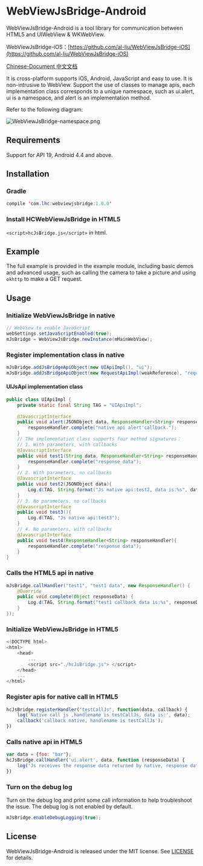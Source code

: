 # WebViewJsBridge-Android

WebViewJsBridge-Android is a tool library for communication between HTML5 and UIWebView & WKWebView.

WebViewJsBridge-iOS：[https://github.com/al-liu/WebViewJsBridge-iOS](https://github.com/al-liu/WebViewJsBridge-iOS)

[Chinese-Document 中文文档](./README-CH.md)

It is cross-platform supports iOS, Android, JavaScript and easy to use. It is non-intrusive to WebView. Support the use of classes to manage apis, each implementation class corresponds to a unique namespace, such as ui.alert, ui is a namespace, and alert is an implementation method.

Refer to the following diagram:

![WebViewJsBridge-namespace.png](https://i.loli.net/2019/10/08/a8hiDPQNAUOlByo.png)

## Requirements
Support for API 19, Android 4.4 and above.

## Installation

### Gradle

```java
compile 'com.lhc:webviewjsbridge:1.0.0'
```

### Install HCWebViewJsBridge in HTML5
`<script>hcJsBridge.js</script>` in html.

## Example

The full example is provided in the example module, including basic demos and advanced usage, such as calling the camera to take a picture and using `okhttp` to make a GET request.

## Usage

### Initialize WebViewJsBridge in native

```java
// WebView to enable JavaScript
webSettings.setJavaScriptEnabled(true);
mJsBridge = WebViewJsBridge.newInstance(mMainWebView);
```

### Register implementation class in native

```java
mJsBridge.addJsBridgeApiObject(new UIApiImpl(), "ui");
mJsBridge.addJsBridgeApiObject(new RequestApiImpl(weakReference), "request");
```

#### UIJsApi implementation class

```java
public class UIApiImpl {
    private static final String TAG = "UIApiImpl";
    
    @JavascriptInterface
    public void alert(JSONObject data, ResponseHandler<String> responseHandler){
        responseHandler.complete("native api alert'callback.");
    }
    // The implementation class supports four method signatures：
    // 1. With parameters, with callbacks
    @JavascriptInterface
    public void test1(String data, ResponseHandler<String> responseHandler){
        responseHandler.complete("response data");
    }
    // 2. With parameters, no callbacks
    @JavascriptInterface
    public void test2(JSONObject data){
        Log.d(TAG, String.format("Js native api:test2, data is:%s", data.toString()));
    }
    // 3. No parameters, no callbacks
    @JavascriptInterface
    public void test3(){
        Log.d(TAG, "Js native api:test3");
    }
    // 4. No parameters, with callbacks
    @JavascriptInterface
    public void test4(ResponseHandler<String> responseHandler){
        responseHandler.complete("response data");
    }
}
```

### Calls the HTML5 api in native

```java
mJsBridge.callHandler("test1", "test1 data", new ResponseHandler() {
    @Override
    public void complete(Object responseData) {
        Log.d(TAG, String.format("test1 callback data is:%s", responseData));
    }
});
```

### Initialize WebViewJsBridge in HTML5

```js
<!DOCTYPE html>
<html>
    <head>
        ...
        <script src="./hcJsBridge.js"> </script>
    </head>
    ...
</html>
```

### Register apis for native call in HTML5

```js
hcJsBridge.registerHandler("testCallJs", function(data, callback) {
    log('Native call js ,handlename is testCallJs, data is:', data);
    callback('callback native, handlename is testCallJs');
})
```

### Calls native api in HTML5

```js
var data = {foo: "bar"};
hcJsBridge.callHandler('ui.alert', data, function (responseData) {
    log('Js receives the response data returned by native, response data is', responseData);
})
```

### Turn on the debug log

Turn on the debug log and print some call information to help troubleshoot the issue. The debug log is not enabled by default.

```java
mJsBridge.enableDebugLogging(true);
```

## License
WebViewJsBridge-Android is released under the MIT license. See [LICENSE](./LICENSE) for details.


